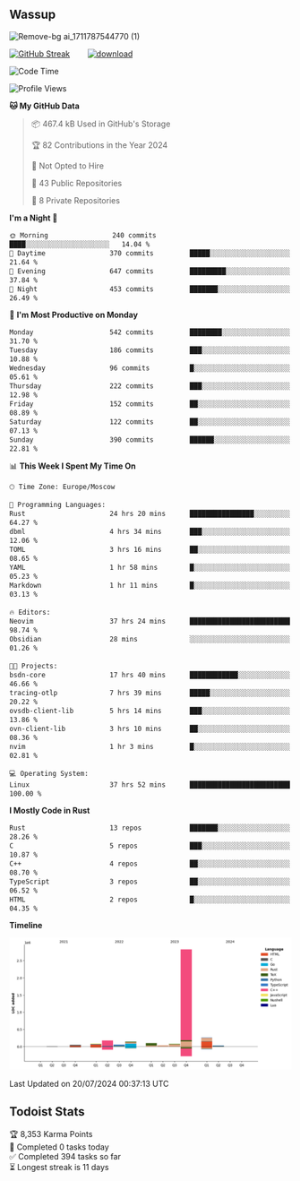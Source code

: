 ## Wassup

![Remove-bg ai_1711787544770 (1)](https://github.com/archeoss/archeoss/assets/68448737/e31def6e-524e-4c2b-930d-f672afbf4b77)

<!--
-->

[![GitHub Streak](http://github-readme-streak-stats.herokuapp.com?user=archeoss&theme=shades-of-purple&hide_border=true&date_format=j%20M%5B%20Y%5D)](https://git.io/streak-stats)&nbsp;&nbsp;&nbsp;&nbsp;&nbsp;&nbsp;&nbsp;&nbsp;[![download](https://user-images.githubusercontent.com/68448737/147796309-d8b65b1d-4dde-40d9-b03a-2b42aaa6cd43.jpeg)
](http://bmstu.ru/)

<!--START_SECTION:waka-->
![Code Time](http://img.shields.io/badge/Code%20Time-2%2C956%20hrs%2052%20mins-blue)

![Profile Views](http://img.shields.io/badge/Profile%20Views-0-blue)

**🐱 My GitHub Data** 

> 📦 467.4 kB Used in GitHub's Storage 
 > 
> 🏆 82 Contributions in the Year 2024
 > 
> 🚫 Not Opted to Hire
 > 
> 📜 43 Public Repositories 
 > 
> 🔑 8 Private Repositories 
 > 
**I'm a Night 🦉** 

```text
🌞 Morning                240 commits         ████░░░░░░░░░░░░░░░░░░░░░   14.04 % 
🌆 Daytime                370 commits         █████░░░░░░░░░░░░░░░░░░░░   21.64 % 
🌃 Evening                647 commits         █████████░░░░░░░░░░░░░░░░   37.84 % 
🌙 Night                  453 commits         ███████░░░░░░░░░░░░░░░░░░   26.49 % 
```
📅 **I'm Most Productive on Monday** 

```text
Monday                   542 commits         ████████░░░░░░░░░░░░░░░░░   31.70 % 
Tuesday                  186 commits         ███░░░░░░░░░░░░░░░░░░░░░░   10.88 % 
Wednesday                96 commits          █░░░░░░░░░░░░░░░░░░░░░░░░   05.61 % 
Thursday                 222 commits         ███░░░░░░░░░░░░░░░░░░░░░░   12.98 % 
Friday                   152 commits         ██░░░░░░░░░░░░░░░░░░░░░░░   08.89 % 
Saturday                 122 commits         ██░░░░░░░░░░░░░░░░░░░░░░░   07.13 % 
Sunday                   390 commits         ██████░░░░░░░░░░░░░░░░░░░   22.81 % 
```


📊 **This Week I Spent My Time On** 

```text
🕑︎ Time Zone: Europe/Moscow

💬 Programming Languages: 
Rust                     24 hrs 20 mins      ████████████████░░░░░░░░░   64.27 % 
dbml                     4 hrs 34 mins       ███░░░░░░░░░░░░░░░░░░░░░░   12.06 % 
TOML                     3 hrs 16 mins       ██░░░░░░░░░░░░░░░░░░░░░░░   08.65 % 
YAML                     1 hr 58 mins        █░░░░░░░░░░░░░░░░░░░░░░░░   05.23 % 
Markdown                 1 hr 11 mins        █░░░░░░░░░░░░░░░░░░░░░░░░   03.13 % 

🔥 Editors: 
Neovim                   37 hrs 24 mins      █████████████████████████   98.74 % 
Obsidian                 28 mins             ░░░░░░░░░░░░░░░░░░░░░░░░░   01.26 % 

🐱‍💻 Projects: 
bsdn-core                17 hrs 40 mins      ████████████░░░░░░░░░░░░░   46.66 % 
tracing-otlp             7 hrs 39 mins       █████░░░░░░░░░░░░░░░░░░░░   20.22 % 
ovsdb-client-lib         5 hrs 14 mins       ███░░░░░░░░░░░░░░░░░░░░░░   13.86 % 
ovn-client-lib           3 hrs 10 mins       ██░░░░░░░░░░░░░░░░░░░░░░░   08.36 % 
nvim                     1 hr 3 mins         █░░░░░░░░░░░░░░░░░░░░░░░░   02.81 % 

💻 Operating System: 
Linux                    37 hrs 52 mins      █████████████████████████   100.00 % 
```

**I Mostly Code in Rust** 

```text
Rust                     13 repos            ███████░░░░░░░░░░░░░░░░░░   28.26 % 
C                        5 repos             ███░░░░░░░░░░░░░░░░░░░░░░   10.87 % 
C++                      4 repos             ██░░░░░░░░░░░░░░░░░░░░░░░   08.70 % 
TypeScript               3 repos             ██░░░░░░░░░░░░░░░░░░░░░░░   06.52 % 
HTML                     2 repos             █░░░░░░░░░░░░░░░░░░░░░░░░   04.35 % 
```



**Timeline**

![Lines of Code chart](https://raw.githubusercontent.com/archeoss/archeoss/master/assets/bar_graph.png)


 Last Updated on 20/07/2024 00:37:13 UTC
<!--END_SECTION:waka-->

## Todoist Stats

<!-- TODO-IST:START -->
🏆  8,353 Karma Points           
🌸  Completed 0 tasks today           
✅  Completed 394 tasks so far           
⏳  Longest streak is 11 days
<!-- TODO-IST:END -->
